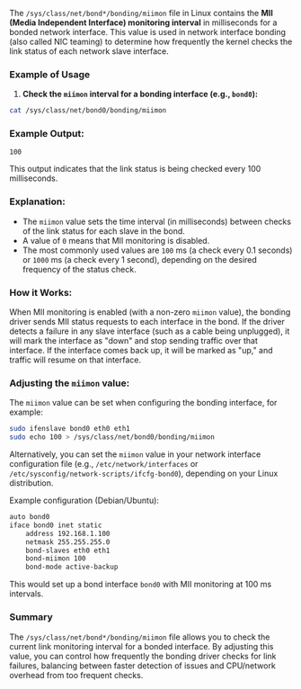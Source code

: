 The `/sys/class/net/bond*/bonding/miimon` file in Linux contains the **MII (Media Independent Interface) monitoring interval** in milliseconds for a bonded network interface. This value is used in network interface bonding (also called NIC teaming) to determine how frequently the kernel checks the link status of each network slave interface.

### Example of Usage

1. **Check the `miimon` interval for a bonding interface (e.g., `bond0`):**

```bash
cat /sys/class/net/bond0/bonding/miimon
```

### Example Output:
```
100
```

This output indicates that the link status is being checked every 100 milliseconds.

### Explanation:

- The `miimon` value sets the time interval (in milliseconds) between checks of the link status for each slave in the bond.
- A value of `0` means that MII monitoring is disabled.
- The most commonly used values are `100` ms (a check every 0.1 seconds) or `1000` ms (a check every 1 second), depending on the desired frequency of the status check.

### How it Works:

When MII monitoring is enabled (with a non-zero `miimon` value), the bonding driver sends MII status requests to each interface in the bond. If the driver detects a failure in any slave interface (such as a cable being unplugged), it will mark the interface as "down" and stop sending traffic over that interface. If the interface comes back up, it will be marked as "up," and traffic will resume on that interface.

### Adjusting the `miimon` value:

The `miimon` value can be set when configuring the bonding interface, for example:

```bash
sudo ifenslave bond0 eth0 eth1
sudo echo 100 > /sys/class/net/bond0/bonding/miimon
```

Alternatively, you can set the `miimon` value in your network interface configuration file (e.g., `/etc/network/interfaces` or `/etc/sysconfig/network-scripts/ifcfg-bond0`), depending on your Linux distribution.

Example configuration (Debian/Ubuntu):

```bash
auto bond0
iface bond0 inet static
    address 192.168.1.100
    netmask 255.255.255.0
    bond-slaves eth0 eth1
    bond-miimon 100
    bond-mode active-backup
```

This would set up a bond interface `bond0` with MII monitoring at 100 ms intervals.

### Summary

The `/sys/class/net/bond*/bonding/miimon` file allows you to check the current link monitoring interval for a bonded interface. By adjusting this value, you can control how frequently the bonding driver checks for link failures, balancing between faster detection of issues and CPU/network overhead from too frequent checks.
